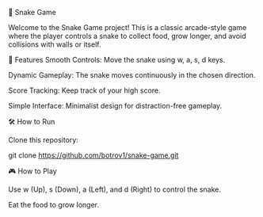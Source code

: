 🐍 Snake Game

Welcome to the Snake Game project! This is a classic arcade-style game where the player controls a snake to collect food, grow longer, and avoid collisions with walls or itself.

🚀 Features
Smooth Controls: Move the snake using w, a, s, d keys.

Dynamic Gameplay: The snake moves continuously in the chosen direction.

Score Tracking: Keep track of your high score.

Simple Interface: Minimalist design for distraction-free gameplay.

🛠️ How to Run

Clone this repository:

git clone https://github.com/botrov1/snake-game.git

🎮 How to Play

Use w (Up), s (Down), a (Left), and d (Right) to control the snake.

Eat the food to grow longer.
